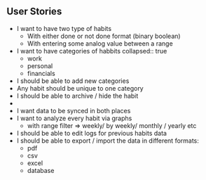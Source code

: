 ## User Stories
- I want to have two type of habits
	- With either done or not done format (binary boolean)
	- With entering some analog value between a range
- I want to have categories of habbits
  collapsed:: true
	- work
	- personal
	- financials
- I should be able to add new categories
- Any habit should be unique to one category
- I should be able to archive / hide the habit
-
- I want data to be synced in both places
- I want to analyze every habit via graphs
	- with range filter => weekly/ by weekly/ monthly / yearly etc
- I should be able to edit logs for previous habits data
- I should be able to export / import the data in different formats:
	- pdf
	- csv
	- excel
	- database